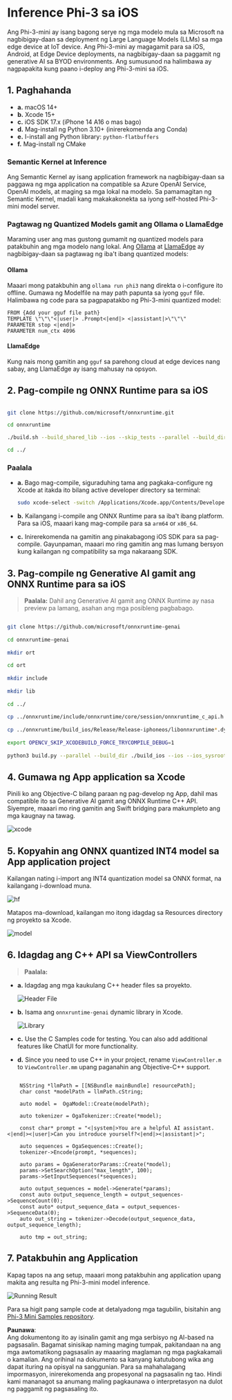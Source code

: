 # **Inference Phi-3 sa iOS**

Ang Phi-3-mini ay isang bagong serye ng mga modelo mula sa Microsoft na nagbibigay-daan sa deployment ng Large Language Models (LLMs) sa mga edge device at IoT device. Ang Phi-3-mini ay magagamit para sa iOS, Android, at Edge Device deployments, na nagbibigay-daan sa paggamit ng generative AI sa BYOD environments. Ang sumusunod na halimbawa ay nagpapakita kung paano i-deploy ang Phi-3-mini sa iOS.

## **1. Paghahanda**

- **a.** macOS 14+
- **b.** Xcode 15+
- **c.** iOS SDK 17.x (iPhone 14 A16 o mas bago)
- **d.** Mag-install ng Python 3.10+ (inirerekomenda ang Conda)
- **e.** I-install ang Python library: `python-flatbuffers`
- **f.** Mag-install ng CMake

### Semantic Kernel at Inference

Ang Semantic Kernel ay isang application framework na nagbibigay-daan sa paggawa ng mga application na compatible sa Azure OpenAI Service, OpenAI models, at maging sa mga lokal na modelo. Sa pamamagitan ng Semantic Kernel, madali kang makakakonekta sa iyong self-hosted Phi-3-mini model server.

### Pagtawag ng Quantized Models gamit ang Ollama o LlamaEdge

Maraming user ang mas gustong gumamit ng quantized models para patakbuhin ang mga modelo nang lokal. Ang [Ollama](https://ollama.com) at [LlamaEdge](https://llamaedge.com) ay nagbibigay-daan sa pagtawag ng iba't ibang quantized models:

#### **Ollama**

Maaari mong patakbuhin ang `ollama run phi3` nang direkta o i-configure ito offline. Gumawa ng Modelfile na may path papunta sa iyong `gguf` file. Halimbawa ng code para sa pagpapatakbo ng Phi-3-mini quantized model:

```gguf
FROM {Add your gguf file path}
TEMPLATE \"\"\"<|user|> .Prompt<|end|> <|assistant|>\"\"\"
PARAMETER stop <|end|>
PARAMETER num_ctx 4096
```

#### **LlamaEdge**

Kung nais mong gamitin ang `gguf` sa parehong cloud at edge devices nang sabay, ang LlamaEdge ay isang mahusay na opsyon.

## **2. Pag-compile ng ONNX Runtime para sa iOS**

```bash

git clone https://github.com/microsoft/onnxruntime.git

cd onnxruntime

./build.sh --build_shared_lib --ios --skip_tests --parallel --build_dir ./build_ios --ios --apple_sysroot iphoneos --osx_arch arm64 --apple_deploy_target 17.5 --cmake_generator Xcode --config Release

cd ../

```

### **Paalala**

- **a.** Bago mag-compile, siguraduhing tama ang pagkaka-configure ng Xcode at itakda ito bilang active developer directory sa terminal:

    ```bash
    sudo xcode-select -switch /Applications/Xcode.app/Contents/Developer
    ```

- **b.** Kailangang i-compile ang ONNX Runtime para sa iba't ibang platform. Para sa iOS, maaari kang mag-compile para sa `arm64` or `x86_64`.

- **c.** Inirerekomenda na gamitin ang pinakabagong iOS SDK para sa pag-compile. Gayunpaman, maaari mo ring gamitin ang mas lumang bersyon kung kailangan ng compatibility sa mga nakaraang SDK.

## **3. Pag-compile ng Generative AI gamit ang ONNX Runtime para sa iOS**

> **Paalala:** Dahil ang Generative AI gamit ang ONNX Runtime ay nasa preview pa lamang, asahan ang mga posibleng pagbabago.

```bash

git clone https://github.com/microsoft/onnxruntime-genai
 
cd onnxruntime-genai
 
mkdir ort
 
cd ort
 
mkdir include
 
mkdir lib
 
cd ../
 
cp ../onnxruntime/include/onnxruntime/core/session/onnxruntime_c_api.h ort/include
 
cp ../onnxruntime/build_ios/Release/Release-iphoneos/libonnxruntime*.dylib* ort/lib
 
export OPENCV_SKIP_XCODEBUILD_FORCE_TRYCOMPILE_DEBUG=1
 
python3 build.py --parallel --build_dir ./build_ios --ios --ios_sysroot iphoneos --ios_arch arm64 --ios_deployment_target 17.5 --cmake_generator Xcode --cmake_extra_defines CMAKE_XCODE_ATTRIBUTE_CODE_SIGNING_ALLOWED=NO

```

## **4. Gumawa ng App application sa Xcode**

Pinili ko ang Objective-C bilang paraan ng pag-develop ng App, dahil mas compatible ito sa Generative AI gamit ang ONNX Runtime C++ API. Siyempre, maaari mo ring gamitin ang Swift bridging para makumpleto ang mga kaugnay na tawag.

![xcode](../../../../../translated_images/xcode.6c67033ca85b703e80cc51ecaa681fbcb6ac63cc0c256705ac97bc9ca039c235.tl.png)

## **5. Kopyahin ang ONNX quantized INT4 model sa App application project**

Kailangan nating i-import ang INT4 quantization model sa ONNX format, na kailangang i-download muna.

![hf](../../../../../translated_images/hf.b99941885c6561bb3bcc0155d409e713db6d47b4252fb6991a08ffeefc0170ec.tl.png)

Matapos ma-download, kailangan mo itong idagdag sa Resources directory ng proyekto sa Xcode.

![model](../../../../../translated_images/model.f0cb932ac2c7648211fbe5341ee1aa42b77cb7f956b6d9b084afb8fbf52927c7.tl.png)

## **6. Idagdag ang C++ API sa ViewControllers**

> **Paalala:**

- **a.** Idagdag ang mga kaukulang C++ header files sa proyekto.

  ![Header File](../../../../../translated_images/head.2504a93b0be166afde6729fb193ebd14c5acb00a0bb6de1939b8a175b1f630fb.tl.png)

- **b.** Isama ang `onnxruntime-genai` dynamic library in Xcode.

  ![Library](../../../../../translated_images/lib.86e12a925eb07e4e71a1466fa4f3ad27097e08505d25d34e98c33005d69b6f23.tl.png)

- **c.** Use the C Samples code for testing. You can also add additional features like ChatUI for more functionality.

- **d.** Since you need to use C++ in your project, rename `ViewController.m` to `ViewController.mm` upang paganahin ang Objective-C++ support.

```objc

    NSString *llmPath = [[NSBundle mainBundle] resourcePath];
    char const *modelPath = llmPath.cString;

    auto model =  OgaModel::Create(modelPath);

    auto tokenizer = OgaTokenizer::Create(*model);

    const char* prompt = "<|system|>You are a helpful AI assistant.<|end|><|user|>Can you introduce yourself?<|end|><|assistant|>";

    auto sequences = OgaSequences::Create();
    tokenizer->Encode(prompt, *sequences);

    auto params = OgaGeneratorParams::Create(*model);
    params->SetSearchOption("max_length", 100);
    params->SetInputSequences(*sequences);

    auto output_sequences = model->Generate(*params);
    const auto output_sequence_length = output_sequences->SequenceCount(0);
    const auto* output_sequence_data = output_sequences->SequenceData(0);
    auto out_string = tokenizer->Decode(output_sequence_data, output_sequence_length);
    
    auto tmp = out_string;

```

## **7. Patakbuhin ang Application**

Kapag tapos na ang setup, maaari mong patakbuhin ang application upang makita ang resulta ng Phi-3-mini model inference.

![Running Result](../../../../../translated_images/result.7ebd1fe614f809d776c46475275ec72e4ab898c4ec53ae62b29315c064ca6839.tl.jpg)

Para sa higit pang sample code at detalyadong mga tagubilin, bisitahin ang [Phi-3 Mini Samples repository](https://github.com/Azure-Samples/Phi-3MiniSamples/tree/main/ios).

**Paunawa**:  
Ang dokumentong ito ay isinalin gamit ang mga serbisyo ng AI-based na pagsasalin. Bagamat sinisikap naming maging tumpak, pakitandaan na ang mga awtomatikong pagsasalin ay maaaring maglaman ng mga pagkakamali o kamalian. Ang orihinal na dokumento sa kanyang katutubong wika ang dapat ituring na opisyal na sanggunian. Para sa mahahalagang impormasyon, inirerekomenda ang propesyonal na pagsasalin ng tao. Hindi kami mananagot sa anumang maling pagkaunawa o interpretasyon na dulot ng paggamit ng pagsasaling ito.